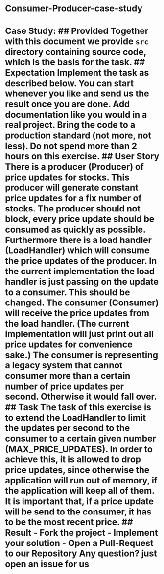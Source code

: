 # Consumer-Producer-case-study
 # Case Study:  ## Provided  Together with this document we provide `src` directory containing source code, which is the basis for the task.  ## Expectation  Implement the task as described below. You can start whenever you like and send us the result once you are done. Add documentation like you would in a real project. Bring the code to a production standard (not more, not less). Do not spend more than 2 hours on this exercise.  ## User Story  There is a producer (Producer) of price updates for stocks. This producer will generate constant price updates for a fix number of stocks. The producer should not block, every price update should be consumed as quickly as possible. Furthermore there is a load handler (LoadHandler) which will consume the price updates of the producer. In the current implementation the load handler is just passing on the update to a consumer. This should be changed. The consumer (Consumer) will receive the price updates from the load handler. (The current implementation will just print out all price updates for convenience sake.) The consumer is representing a legacy system that cannot consumer more than a certain number of price updates per second. Otherwise it would fall over.  ## Task  The task of this exercise is to extend the LoadHandler to limit the updates per second to the consumer to a certain given number (MAX_PRICE_UPDATES). In order to achieve this, it is allowed to drop price updates, since otherwise the application will run out of memory, if the application will keep all of them. It is important that, if a price update will be send to the consumer, it has to be the most recent price. ## Result - Fork the project - Implement your solution - Open a Pull-Request to our Repository  Any question? just open an issue for us
